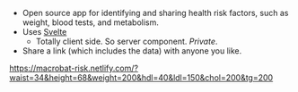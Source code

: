 * Open source app for identifying and sharing health risk factors, such as weight, blood tests, and metabolism. 
* Uses [Svelte](https://svelte.dev)
  * Totally client side. So server component. _Private_.
* Share a link (which includes the data) with anyone you like.

https://macrobat-risk.netlify.com/?waist=34&height=68&weight=200&hdl=40&ldl=150&chol=200&tg=200



